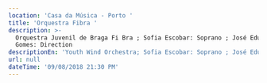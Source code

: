 ```yaml
---
location: 'Casa da Música - Porto '
title: 'Orquestra Fibra '
description: >-
  Orquestra Juvenil de Braga Fi Bra ; Sofia Escobar: Soprano ; José Eduardo
  Gomes: Direction 
descriptionEn: 'Youth Wind Orchestra; Sofia Escobar: Soprano ; José Eduardo Gomes: Direction '
url: null
dateTime: '09/08/2018 21:30 PM'
---
```



